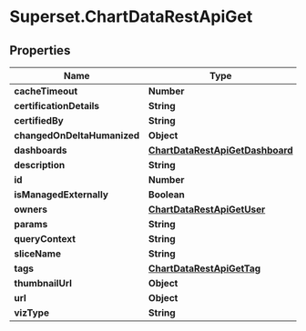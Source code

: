 # Superset.ChartDataRestApiGet

## Properties
Name | Type | Description | Notes
------------ | ------------- | ------------- | -------------
**cacheTimeout** | **Number** |  | [optional] 
**certificationDetails** | **String** |  | [optional] 
**certifiedBy** | **String** |  | [optional] 
**changedOnDeltaHumanized** | **Object** |  | [optional] 
**dashboards** | [**ChartDataRestApiGetDashboard**](ChartDataRestApiGetDashboard.md) |  | [optional] 
**description** | **String** |  | [optional] 
**id** | **Number** |  | [optional] 
**isManagedExternally** | **Boolean** |  | [optional] 
**owners** | [**ChartDataRestApiGetUser**](ChartDataRestApiGetUser.md) |  | [optional] 
**params** | **String** |  | [optional] 
**queryContext** | **String** |  | [optional] 
**sliceName** | **String** |  | [optional] 
**tags** | [**ChartDataRestApiGetTag**](ChartDataRestApiGetTag.md) |  | [optional] 
**thumbnailUrl** | **Object** |  | [optional] 
**url** | **Object** |  | [optional] 
**vizType** | **String** |  | [optional] 
